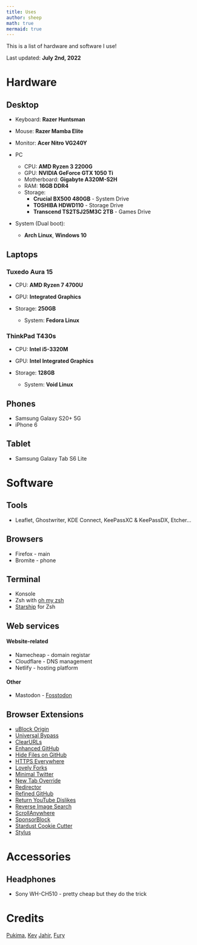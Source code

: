 ```yaml
---
title: Uses
author: sheep
math: true
mermaid: true
---
```


This is a list of hardware and software I use!

Last updated: **July 2nd, 2022**

# Hardware
## Desktop

* Keyboard: **Razer Huntsman**
* Mouse: **Razer Mamba Elite**
* Monitor: **Acer Nitro VG240Y**
* PC
  * CPU: **AMD Ryzen 3 2200G**
  * GPU: **NVIDIA GeForce GTX 1050 Ti**
  * Motherboard: **Gigabyte A320M-S2H**
  * RAM: **16GB DDR4**
  * Storage:
    * **Crucial BX500 480GB** - System Drive
    * **TOSHIBA HDWD110** - Storage Drive
    * **Transcend TS2TSJ25M3C 2TB** - Games Drive

* System (Dual boot):
  * **Arch Linux**, **Windows 10**

## Laptops

### Tuxedo Aura 15

  * CPU: **AMD Ryzen 7 4700U**
  * GPU: **Integrated Graphics**
  * Storage: **250GB**

  	* System: **Fedora Linux**

### ThinkPad T430s

  * CPU: **Intel i5-3320M**
  * GPU: **Intel Integrated Graphics**
  * Storage: **128GB**

	* System: **Void Linux**
	
## Phones

* Samsung Galaxy S20+ 5G
* iPhone 6

## Tablet

* Samsung Galaxy Tab S6 Lite

# Software
## Tools

* Leaflet, Ghostwriter, KDE Connect, KeePassXC & KeePassDX, Etcher...

## Browsers

* Firefox - main
* Bromite - phone

## Terminal

* Konsole
* Zsh with [oh my zsh](https://ohmyz.sh)
* [Starship](https://starship.rs) for Zsh

## Web services

#### Website-related

* Namecheap - domain registar
* Cloudflare - DNS management
* Netlify - hosting platform

#### Other

* Mastodon - [Fosstodon](https://fosstodon.org)

## Browser Extensions

* [uBlock Origin](https://github.com/gorhill/uBlock#ublock-origin)
* [Universal Bypass](https://universal-bypass.org/)
* [ClearURLs](https://docs.clearurls.xyz/latest/)
* [Enhanced GitHub](https://github.com/softvar/enhanced-github#-enhanced-github)
* [Hide Files on GitHub](https://github.com/sindresorhus/hide-files-on-github)
* [HTTPS Everywhere](https://www.eff.org/https-everywhere)
* [Lovely Forks](https://github.com/musically-ut/lovely-forks)
* [Minimal Twitter](https://www.wang.sh/minimal-twitter/)
* [New Tab Override](https://addons.mozilla.org/en-US/firefox/addon/new-tab-override/)
* [Redirector](https://einaregilsson.com/redirector/)
* [Refined GitHub](https://github.com/refined-github/refined-github)
* [Return YouTube Dislikes](https://returnyoutubedislike.com/)
* [Reverse Image Search](https://github.com/Brawl345/Image-Reverse-Search-WebExtension)
* [ScrollAnywhere](https://addons.mozilla.org/en-US/firefox/addon/scroll_anywhere/)
* [SponsorBlock](https://sponsor.ajay.app/)
* [Stardust Cookie Cutter](https://www.stardustnetwork.org/)
* [Stylus](https://add0n.com/stylus.html)

# Accessories
## Headphones

* Sony WH-CH510 - pretty cheap but they do the trick

# Credits
[Pukima](https://pukima.site/), [Kev](https://kevq.uk/uses/)  [Jahir](https://jahir.dev/blog/uses), [Fury](https://fury.hk/uses)
